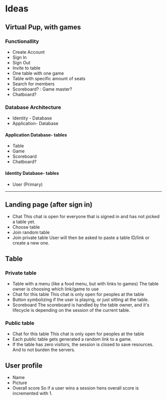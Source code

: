 # Ideas

## Virtual Pup, with games

### Functionallity

- Create Account
- Sign In
- Sign Out
- Invite to table
- One table with one game
- Table with specific amount of seats
- Search for members
- Scoreboard? : Game master?
- Chatboard?

### Database Architecture

- Identity - Database
- Application- Database

#### Application Database- tables

- Table
- Game
- Scoreboard
- Chatboard?

#### Identity Database- tables

- User (Primary)

------------------------------------------------

## Landing page (after sign in)

- Chat
    This chat is open for everyone that is signed in and has not picked a table yet.
- Choose table
- Join random table
- Join private table
    User will then be asked to paste a table ID/link or create a new one.

## Table

### Private table

- Table with a menu (like a food menu, but with links to games)
    The table owner is choosing which link/game to use
- Chat for this table
    This chat is only open for peoples at the table
- Button symbolizing if the user is playing, or just sitting at the table.
- Scoreboard
    The scoreboard is handled by the table owner, and it's lifecycle is
    depending on the session of the current table.

### Public table

- Chat for this table
    This chat is only open for peoples at the table
- Each public table gets generated a random link to a game.
- If the table has zero visitors, the session is closed to save resources. And
to not burden the servers.

## User profile

- Name
- Picture
- Overall score
    So if a user wins a session hens overall score is incremented with 1.
